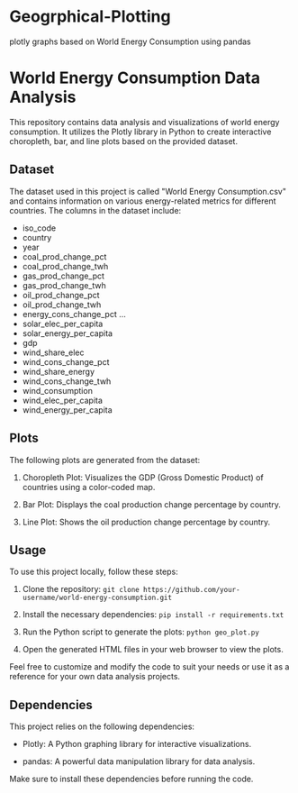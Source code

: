 # Geogrphical-Plotting
plotly graphs based on World Energy Consumption using pandas
# World Energy Consumption Data Analysis

This repository contains data analysis and visualizations of world energy consumption. It utilizes the Plotly library in Python to create interactive choropleth, bar, and line plots based on the provided dataset.

## Dataset

The dataset used in this project is called "World Energy Consumption.csv" and contains information on various energy-related metrics for different countries. The columns in the dataset include:

- iso_code
- country
- year
- coal_prod_change_pct
- coal_prod_change_twh
- gas_prod_change_pct
- gas_prod_change_twh
- oil_prod_change_pct
- oil_prod_change_twh
- energy_cons_change_pct
...
- solar_elec_per_capita
- solar_energy_per_capita
- gdp
- wind_share_elec
- wind_cons_change_pct
- wind_share_energy
- wind_cons_change_twh
- wind_consumption
- wind_elec_per_capita
- wind_energy_per_capita

## Plots

The following plots are generated from the dataset:

1. Choropleth Plot: Visualizes the GDP (Gross Domestic Product) of countries using a color-coded map.

2. Bar Plot: Displays the coal production change percentage by country.

3. Line Plot: Shows the oil production change percentage by country.

## Usage

To use this project locally, follow these steps:

1. Clone the repository: `git clone https://github.com/your-username/world-energy-consumption.git`

2. Install the necessary dependencies: `pip install -r requirements.txt`

3. Run the Python script to generate the plots: `python geo_plot.py`

4. Open the generated HTML files in your web browser to view the plots.

Feel free to customize and modify the code to suit your needs or use it as a reference for your own data analysis projects.

## Dependencies

This project relies on the following dependencies:

- Plotly: A Python graphing library for interactive visualizations.

- pandas: A powerful data manipulation library for data analysis.

Make sure to install these dependencies before running the code.
